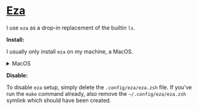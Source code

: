 # [Eza](https://github.com/eza-community/eza)

I use `eza` as a drop-in replacement of the builtin `ls`.

**Install:**

I usually only install `eza` on my machine, a MacOS.

<details>
<summary>MacOS</summary>

```shell
brew install eza
```

</details>

**Disable:**

To disable `eza` setup, simply delete the `.config/eza/eza.zsh` file. If you've run the `make`
command already, also remove the `~/.config/eza/eza.zsh` symlink which should have been created.
